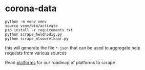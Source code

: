 # corona-data
```
python -m venv venv
source venv/bin/activate
pip install -r requirements.txt
python scrape_heldnodig.py
python scrape_nlvoorelkaar.py
```

this will generate the file `*.json` that can be used to aggregate help requests from various sources

Read [platforms](platforms.md) for our roadmap of platforms to scrape